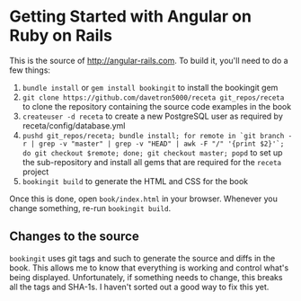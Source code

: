 # Getting Started with Angular on Ruby on Rails

This is the source of http://angular-rails.com.  To build it, you'll need to do a few things:

1. `bundle install` or `gem install bookingit` to install the bookingit gem
1. `git clone https://github.com/davetron5000/receta git_repos/receta` to clone the repository containing the source code examples in the book
1. `createuser -d receta` to create a new PostgreSQL user as required by receta/config/database.yml
1. ``pushd git_repos/receta; bundle install; for remote in `git branch -r | grep -v "master" | grep -v "HEAD" | awk -F "/" '{print $2}'`; do git checkout $remote; done; git checkout master; popd`` to set up the sub-repository and install all gems that are required for the `receta` project
1. `bookingit build` to generate the HTML and CSS for the book 

Once this is done, open `book/index.html` in your browser.  Whenever you change something, re-run `bookingit build`.

## Changes to the source

`bookingit` uses git tags and such to generate the source and diffs in the book.  This allows me to know that everything is working and control what's
being displayed.  Unfortunately, if something needs to change, this breaks all the tags and SHA-1s.  I haven't sorted out a good way to fix this yet.
